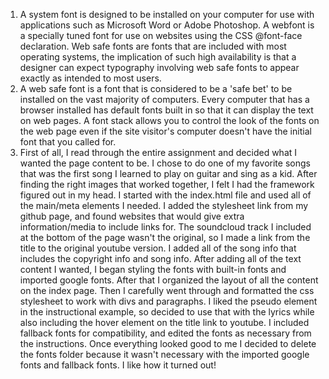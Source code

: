 <ol>
  <li>A system font is designed to be installed on your computer for use with applications such as Microsoft Word or Adobe Photoshop. A webfont is a specially tuned font for use on websites using the CSS &#64;font-face declaration. Web safe fonts are fonts that are included with most operating systems, the implication of such high availability is that a designer can expect typography involving web safe fonts to appear exactly as intended to most users.</li>
  <li>A web safe font is a font that is considered to be a 'safe bet' to be installed on the vast majority of computers. Every computer that has a browser installed has default fonts built in so that it can display the text on web pages. A font stack allows you to control the look of the fonts on the web page even if the site visitor's computer doesn't have the initial font that you called for.</li>
  <li>First of all, I read through the entire assignment and decided what I wanted the page content to be. I chose to do one of my favorite songs that was the first song I learned to play on guitar and sing as a kid. After finding the right images that worked together, I felt I had the framework figured out in my head. I started with the index.html file and used all of the main/meta elements I needed. I added the stylesheet link from my github page, and found websites that would give extra information/media to include links for. The soundcloud track I included at the bottom of the page wasn't the original, so I made a link from the title to the original youtube version. I added all of the song info that includes the copyright info and song info. After adding all of the text content I wanted, I began styling the fonts with built-in fonts and imported google fonts. After that I organized the layout of all the content on the index page. Then I carefully went through and formatted the css stylesheet to work with divs and paragraphs. I liked the pseudo element in the instructional example, so decided to use that with the lyrics while also including the hover element on the title link to youtube. I included fallback fonts for compatibility, and edited the fonts as necessary from the instructions. Once everything looked good to me I decided to delete the fonts folder because it wasn't necessary with the imported google fonts and fallback fonts. I like how it turned out!</li>
</ol>
